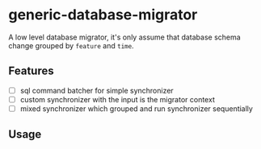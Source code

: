 # generic-database-migrator
A low level database migrator, it's only assume that database schema change grouped by `feature` and `time`.

## Features
- [ ] sql command batcher for simple synchronizer
- [ ] custom synchronizer with the input is the migrator context
- [ ] mixed synchronizer which grouped and run synchronizer sequentially

## Usage
<todo>
